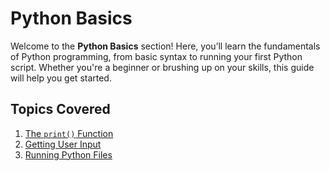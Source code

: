 # Python Basics

Welcome to the **Python Basics** section! Here, you’ll learn the fundamentals of Python programming, from basic syntax to running your first Python script. Whether you're a beginner or brushing up on your skills, this guide will help you get started.

## Topics Covered
1. [The `print()` Function](./print-function)
2. [Getting User Input](./user-input)
3. [Running Python Files](./running-python-files.md)
